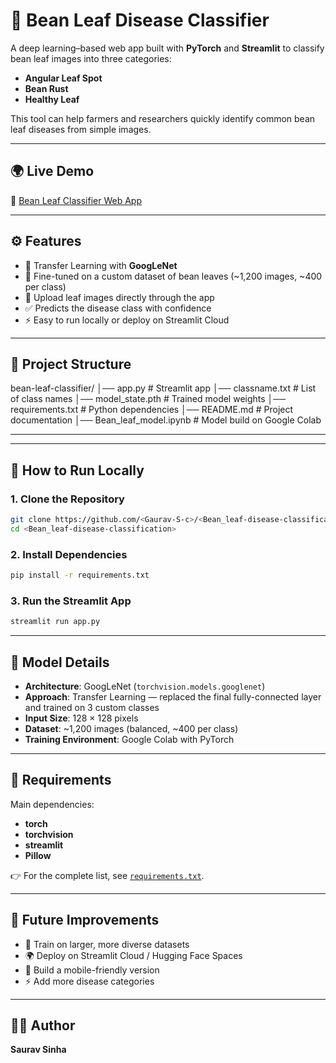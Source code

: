 # 🌱 Bean Leaf Disease Classifier

A deep learning–based web app built with **PyTorch** and **Streamlit** to classify bean leaf images into three categories:

- **Angular Leaf Spot**  
- **Bean Rust**  
- **Healthy Leaf**

This tool can help farmers and researchers quickly identify common bean leaf diseases from simple images.

---

## 🌍 Live Demo
🔗 [Bean Leaf Classifier Web App](https://plant-disease-classification-prototype.streamlit.app/)

---

## ⚙️ Features
- 🧠 Transfer Learning with **GoogLeNet**
- 🎯 Fine-tuned on a custom dataset of bean leaves (~1,200 images, ~400 per class)
- 📸 Upload leaf images directly through the app
- ✅ Predicts the disease class with confidence
- ⚡ Easy to run locally or deploy on Streamlit Cloud

---

## 📂 Project Structure
bean-leaf-classifier/
│── app.py # Streamlit app
│── classname.txt # List of class names
│── model_state.pth # Trained model weights
│── requirements.txt # Python dependencies
│── README.md # Project documentation
│── Bean_leaf_model.ipynb # Model build on Google Colab

---


---

## 🚀 How to Run Locally

### 1. Clone the Repository
```bash
git clone https://github.com/<Gaurav-S-c>/<Bean_leaf-disease-classification>.git
cd <Bean_leaf-disease-classification>
```
### 2. Install Dependencies
```bash
pip install -r requirements.txt
```
### 3. Run the Streamlit App
```bash
streamlit run app.py
```

---

## 🧠 Model Details

- **Architecture**: GoogLeNet (`torchvision.models.googlenet`)  
- **Approach**: Transfer Learning — replaced the final fully-connected layer and trained on 3 custom classes  
- **Input Size**: 128 × 128 pixels  
- **Dataset**: ~1,200 images (balanced, ~400 per class)  
- **Training Environment**: Google Colab with PyTorch  

---

## 📌 Requirements

Main dependencies:  
- **torch**  
- **torchvision**  
- **streamlit**  
- **Pillow**  

👉 For the complete list, see [`requirements.txt`](requirements.txt).

---

## 🙌 Future Improvements

- 🔼 Train on larger, more diverse datasets  
- 🌍 Deploy on Streamlit Cloud / Hugging Face Spaces  
- 📱 Build a mobile-friendly version  
- ⚡ Add more disease categories  

---

## 👨‍💻 Author
**Saurav Sinha**


